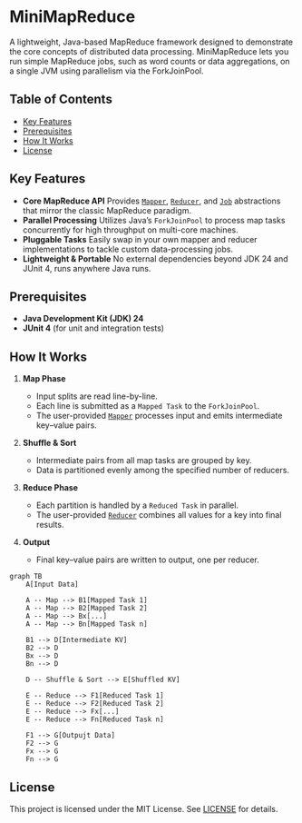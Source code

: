 # MiniMapReduce

A lightweight, Java-based MapReduce framework designed to demonstrate the core concepts of distributed data processing.
MiniMapReduce lets you run simple MapReduce jobs, such as word counts or data aggregations, on a single JVM using
parallelism via the ForkJoinPool.

## Table of Contents

- [Key Features](#key-features)
- [Prerequisites](#prerequisites)
- [How It Works](#how-it-works)
- [License](#license)

## Key Features

- **Core MapReduce API**
  Provides [`Mapper`](/src/core/Mapper.java), [`Reducer`](/src/core/Reducer.java), and [`Job`](/src/jobs) abstractions
  that mirror the classic MapReduce paradigm.
- **Parallel Processing**
  Utilizes Java’s `ForkJoinPool` to process map tasks concurrently for high throughput on multi-core machines.
- **Pluggable Tasks**
  Easily swap in your own mapper and reducer implementations to tackle custom data-processing jobs.
- **Lightweight & Portable**
  No external dependencies beyond JDK 24 and JUnit 4, runs anywhere Java runs.

## Prerequisites

- **Java Development Kit (JDK) 24**
- **JUnit 4** (for unit and integration tests)

## How It Works

1. **Map Phase**

   - Input splits are read line-by-line.
   - Each line is submitted as a `Mapped Task` to the `ForkJoinPool`.
   - The user-provided [`Mapper`](/src/core/Mapper.java) processes input and emits intermediate key–value pairs.

2. **Shuffle & Sort**

   - Intermediate pairs from all map tasks are grouped by key.
   - Data is partitioned evenly among the specified number of reducers.

3. **Reduce Phase**

   - Each partition is handled by a `Reduced Task` in parallel.
   - The user-provided [`Reducer`](/src/core/Reducer.java) combines all values for a key into final results.

4. **Output**

   - Final key–value pairs are written to output, one per reducer.

```mermaid
graph TB
    A[Input Data]

    A -- Map --> B1[Mapped Task 1]
    A -- Map --> B2[Mapped Task 2]
    A -- Map --> Bx[...]
    A -- Map --> Bn[Mapped Task n]

    B1 --> D[Intermediate KV]
    B2 --> D
    Bx --> D
    Bn --> D

    D -- Shuffle & Sort --> E[Shuffled KV]

    E -- Reduce --> F1[Reduced Task 1]
    E -- Reduce --> F2[Reduced Task 2]
    E -- Reduce --> Fx[...]
    E -- Reduce --> Fn[Reduced Task n]

    F1 --> G[Outpujt Data]
    F2 --> G
    Fx --> G
    Fn --> G
```

## License

This project is licensed under the MIT License. See [LICENSE](LICENSE) for details.
